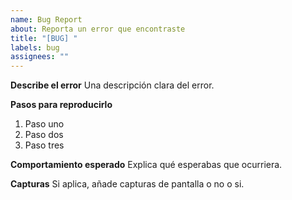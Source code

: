 ```yaml
---
name: Bug Report
about: Reporta un error que encontraste
title: "[BUG] "
labels: bug
assignees: ""
---
```


**Describe el error**
Una descripción clara del error.

**Pasos para reproducirlo**
1. Paso uno
2. Paso dos
3. Paso tres

**Comportamiento esperado**
Explica qué esperabas que ocurriera.

**Capturas**
Si aplica, añade capturas de pantalla o no o si.